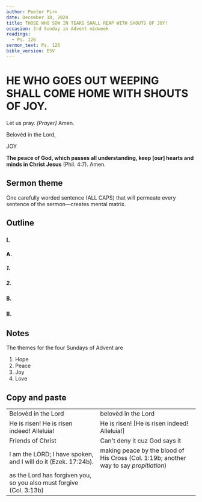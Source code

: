 ```yaml
---
author: Peeter Pirn
date: December 18, 2024
title: THOSE WHO SOW IN TEARS SHALL REAP WITH SHOUTS OF JOY!
occasion: 3rd Sunday in Advent midweek
readings:
  - Ps. 126
sermon_text: Ps. 126
bible_version: ESV
---
```


# HE WHO GOES OUT WEEPING SHALL COME HOME WITH SHOUTS OF JOY.

Let us pray. *\[Prayer]*  Amen.

Belovèd in the Lord,

JOY

**The peace of God, which passes all understanding, keep \[our] hearts and minds in Christ Jesus** (Phil. 4:7). Amen.

## Sermon theme
One carefully worded sentence (ALL CAPS) that will permeate every sentence of the sermon—creates mental matrix.
## Outline
### I.
#### A.
##### 1.
##### 2.
#### B.
### II.
## Notes
The themes for the four Sundays of Advent are
1. Hope
2. Peace
3. Joy
4. Love


## Copy and paste
|                                                                     |                                                                                        |
| ------------------------------------------------------------------- | -------------------------------------------------------------------------------------- |
| Belovèd in the Lord                                                 | belovèd in the Lord                                                                    |
| He is risen! He is risen indeed! Alleluia!                          | He is risen! \[He is risen indeed! Alleluia!]                                          |
| Friends of Christ                                                   | Can't deny it cuz God says it                                                          |
| I am the LORD; I have spoken, and I will do it (Ezek. 17:24b).      | making peace by the blood of His Cross (Col. 1:19b; another way to say *propitiation*) |
| as the Lord has forgiven you, so you also must forgive (Col. 3:13b) |                                                                                        |